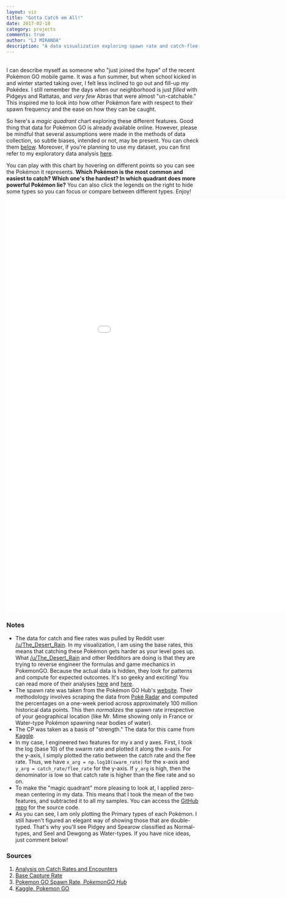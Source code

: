 ```yaml
---
layout: viz
title: "Gotta Catch em All!"
date: 2017-02-18
category: projects
comments: true
author: "LJ MIRANDA"
description: "A data visualization exploring spawn rate and catch-flee ratios of different Pokemon in Pokemon GO."
---
```


<br> I can describe myself as someone who "just joined the hype" of the recent Pok&eacute;mon GO mobile game. It was a fun summer, but when school kicked in
and winter started taking over, I felt less inclined to go out and fill-up my Pok&eacute;dex. I still remember the days when our neighborhood is just _filled_ with Pidgeys and Rattatas, and _very few_ Abras that were almost "un-catchable." This inspired me to look into how other Pok&eacute;mon fare with respect to their spawn frequency and the ease on how they can be caught.  

So here's a _magic quadrant_ chart exploring these different features. Good thing that data for Pok&eacute;mon GO is already available online. However, please be mindful that several assumptions were made in the methods of data collection, so subtle biases, intended or not, may be present. You can check them [below](#notes). Moreover, if you're planning to use my dataset, you can first refer to my exploratory data analysis [here](https://github.com/ljvmiranda921/pkmn/blob/master/Exploratory%20Data%20Analysis%20of%20Pokemon%20GO%20Dataset.ipynb).

You can play with this chart by hovering on different points so you can see the Pok&eacute;mon it represents. __Which Pok&eacute;mon is the most common and easiest to catch? Which one's the hardest? In which quadrant does more powerful Pok&eacute;mon lie?__ You can also click the legends on the right to hide some types so you can focus or compare between different types. Enjoy!  

<iframe width="1078" height="1078" frameborder="0" scrolling="no" src="//plot.ly/~ljvmiranda/51.embed"></iframe>

### Notes
- The data for catch and flee rates was pulled by Reddit user [/u/The_Desert_Rain](https://www.reddit.com/user/The_Desert_Rain). In my visualization, I am using the base rates, this means that catching these Pok&eacute;mon gets harder as your level goes up. What [/u/The_Desert_Rain](https://www.reddit.com/user/The_Desert_Rain) and other Redditors are doing is that they are trying to reverse engineer the formulas and game mechanics in PokemonGO. Because the actual data is hidden, they look for patterns and compute for expected outcomes. It's so geeky and exciting! You can read more of their analyses [here](https://www.reddit.com/r/TheSilphRoad/comments/4vs70r/analysis_on_catch_rates_and_encounters/) and [here](https://www.reddit.com/r/TheSilphRoad/comments/4v52le/base_capture_rate/).
- The spawn rate was taken from the Pok&eacute;mon GO Hub's [website](https://pokemongohub.net/pokemon-go-spawn-rate/). Their methodology involves scraping the data from [Pok&eacute; Radar](http://www.pokeradar.io/) and computed the percentages on a one-week period across approximately 100 million historical data points. This then _normalizes_ the spawn rate irrespective of your geographical location (like Mr. Mime showing only in France or Water-type Pok&eacute;mon spawning near bodies of water).
- The CP was taken as a basis of "strength." The data for this came from [Kaggle](https://www.kaggle.com/abcsds/pokemongo).
- In my case, I engineered two features for my x and y axes. First, I took the log (base 10) of the swarm rate and plotted it along the x-axis. For the y-axis, I simply plotted the ratio between the catch rate and the flee rate. Thus, we have `x_arg = np.log10(swarm_rate)` for the x-axis and `y_arg = catch_rate/flee_rate` for the y-axis. If `y_arg` is high, then the denominator is low so that catch rate is higher than the flee rate and so on.
- To make the "magic quadrant" more pleasing to look at, I applied zero-mean centering in my data. This means that I took the mean of the two features, and subtracted it to all my samples. You can access the [GitHub repo](https://github.com/ljvmiranda921/pkmn) for the source code.
- As you can see, I am only plotting the Primary types of each Pok&eacute;mon. I still haven't figured an elegant way of showing those that are double-typed. That's why you'll see Pidgey and Spearow classified as Normal-types, and Seel and Dewgong as Water-types. If you have nice ideas, just comment below!

### Sources
1. [Analysis on Catch Rates and Encounters](https://www.reddit.com/r/TheSilphRoad/comments/4vs70r/analysis_on_catch_rates_and_encounters/)
2. [Base Capture Rate](https://www.reddit.com/r/TheSilphRoad/comments/4v52le/base_capture_rate/)
3. [Pokemon GO Spawn Rate, _PokemonGO Hub_](https://pokemongohub.net/pokemon-go-spawn-rate/)
4. [Kaggle, Pokemon GO](https://www.kaggle.com/abcsds/pokemongo)
